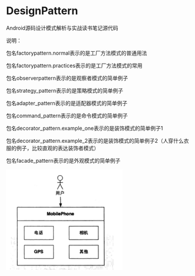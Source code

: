 # DesignPattern
Android源码设计模式解析与实战读书笔记源代码

说明：

包名factorypattern.normal表示的是工厂方法模式的普通用法

包名factorypattern.practices表示的是工厂方法模式的常用

包名observerpattern表示的是观察者模式的简单例子

包名strategy_pattern表示的是策略模式的简单例子

包名adapter_pattern表示的是适配器模式的简单例子

包名command_pattern表示的是命令模式的简单例子

包名decorator_pattern.example_one表示的是装饰模式的简单例子1

包名decorator_pattern.example_2表示的是装饰模式的简单例子2（人穿什么衣服的例子，比较直观的表达装饰者模式）

包名facade_pattern表示的是外观模式的简单例子

![phone](\img\phone.png)